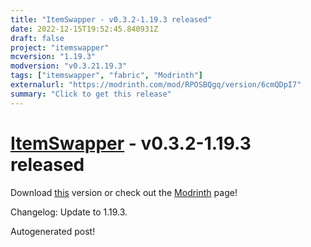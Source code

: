 ```yaml
---
title: "ItemSwapper - v0.3.2-1.19.3 released"
date: 2022-12-15T19:52:45.840931Z
draft: false
project: "itemswapper"
mcversion: "1.19.3"
modversion: "v0.3.21.19.3"
tags: ["itemswapper", "fabric", "Modrinth"]
externalurl: "https://modrinth.com/mod/RPOSBQgq/version/6cmQDpI7"
summary: "Click to get this release"
---
```

# [ItemSwapper](/project/itemswapper) - v0.3.2-1.19.3 released
Download [this](https://modrinth.com/mod/RPOSBQgq/version/6cmQDpI7) version or check out the [Modrinth](https://modrinth.com/mod/RPOSBQgq) page!

Changelog: Update to 1.19.3.

Autogenerated post!
